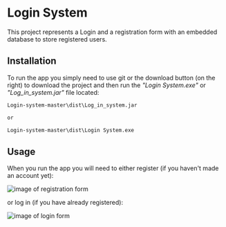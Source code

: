 # Login System

This project represents а Login and a registration form with an embedded database to store registered users.

## Installation

To run the app you simply need to use git or the download button (on the right) to download the project and then run the *"Login System.exe"* or *"Log_in_system.jar"* file located:

```bash
Login-system-master\dist\Log_in_system.jar

or

Login-system-master\dist\Login System.exe
```

## Usage

When you run the app you will need to either register (if you haven't made an account yet):

![image of registration form](https://scontent.fsof9-1.fna.fbcdn.net/v/t1.15752-9/118999815_1051171315340436_4622620464598436394_n.png?_nc_cat=107&_nc_sid=ae9488&_nc_ohc=2tIHBMNsZxMAX9m4KS3&_nc_ht=scontent.fsof9-1.fna&oh=115ac38d573065757888ce78e3822d75&oe=5FA55638)

or log in (if you have already registered):

![image of login form](https://scontent.fsof9-1.fna.fbcdn.net/v/t1.15752-9/119010638_683589398934432_8340429542884170875_n.png?_nc_cat=100&_nc_sid=ae9488&_nc_ohc=hJlVVhR-1wwAX9BMq6B&_nc_ht=scontent.fsof9-1.fna&oh=e268619c6a6ca3b076d9cf46a2b87ca6&oe=5FA7C1BD)




